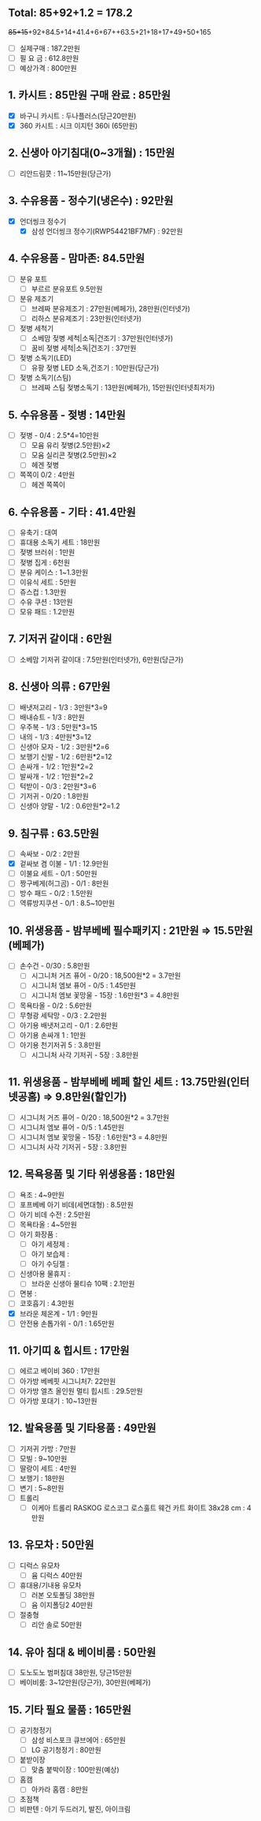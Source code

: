 ## Total: 85+92+1.2 = 178.2
~~85+15~~+92+84.5+14+41.4+6+67++63.5+21+18+17+49+50+165
- [ ] 실제구매 : 187.2만원
- [ ] 필 요 금 : 612.8만원
- [ ] 예상가격 : 800만원

## 1. 카시트 : 85만원 구매 완료 : 85만원
- [x] 바구니 카시트 : 두나플러스(당근20만원)
- [x] 360 카시트 : 시크 이지턴 360i (65만원)

## 2. 신생아 아기침대(0~3개월) : 15만원
- [ ] 리안드림콧 : 11~15만원(당근가)

## 3. 수유용품 - 정수기(냉온수) : 92만원
- [x] 언더씽크 정수기
	- [x] 삼성 언더씽크 정수기(RWP54421BF7MF) : 92만원

## 4. 수유용품 - 맘마존: 84.5만원
- [ ] 분유 포트
	- [ ] 부르르 분유포트 9.5만원	
- [ ] 분유 제조기
	- [ ] 브레짜 분유제조기 : 27만원(베페가), 28만원(인터넷가)
	- [ ] 리하스 분유제조기 : 23만원(인터넷가)
- [ ] 젖병 세척기
	- [ ] 소베맘 젖병 세척|소독|건조기 : 37만원(인터넷가) 
	- [ ] 꿈비 젖병 세척|소독|건조기 : 37만원
- [ ] 젖병 소독기(LED)
	- [ ] 유팡 젖병 LED 소독,건조기 : 10만원(당근가)
- [ ] 젖병 소독기(스팀)
	- [ ] 브레짜 스팀 젖병소독기 : 13만원(베페가), 15만원(인터넷최저가)	

## 5. 수유용품 - 젖병 : 14만원
- [ ] 젖병 - 0/4 : 2.5*4=10만원
	- [ ] 모윰 유리 젖병(2.5만원)×2
	- [ ] 모윰 실리콘 젖병(2.5만원)×2
	- [ ] 헤겐 젖병
- [ ] 쪽쪽이 0/2 : 4만원
	- [ ] 헤겐 쪽쪽이

## 6. 수유용품 - 기타 : 41.4만원
- [ ] 유축기 : 대여
- [ ] 휴대용 소독기 세트 : 18만원
- [ ] 젖병 브러쉬 : 1만원
- [ ] 젖병 집게 : 6천원
- [ ] 분유 케이스 : 1~1.3만원
- [ ] 이유식 세트 : 5만원
- [ ] 쥬스컵 : 1.3만원
- [ ] 수유 쿠션 : 13만원
- [ ] 모유 패드 : 1.2만원

## 7. 기저귀 갈이대 : 6만원
- [ ] 소베맘 기저귀 갈이대 : 7.5만원(인터넷가), 6만원(당근가)

## 8. 신생아 의류 : 67만원
- [ ] 배냇저고리 - 1/3 : 3만원*3=9
- [ ] 배내슈트 - 1/3 : 8만원
- [ ] 우주복 - 1/3 : 5만원*3=15
- [ ] 내의 - 1/3 : 4만원*3=12
- [ ] 신생아 모자 - 1/2 : 3만원*2=6
- [ ] 보행기 신발 - 1/2 : 6만원*2=12
- [ ] 손싸개 - 1/2 : 1만원*2=2
- [ ] 발싸개 - 1/2 : 1만원*2=2
- [ ] 턱받이 - 0/3 : 2만원*3=6
- [ ] 기저귀 - 0/20 : 1.8만원
- [ ] 신생아 양말 - 1/2 : 0.6만원*2=1.2

## 9. 침구류 : 63.5만원
- [ ] 속싸보 - 0/2 : 2만원 
- [x] 겉싸보 겸 이불 - 1/1 : 12.9만원
- [ ] 이불요 세트 - 0/1 : 50만원
- [ ] 짱구베게(허그곰) - 0/1 : 8만원
- [ ] 방수 패드 - 0/2 : 1.5만원
- [ ] 역류방지쿠션 - 0/1 : 8.5~10만원

## 10. 위생용품 - 밤부베베 필수패키지 : 21만원 ⇒ 15.5만원(베페가)
- [ ] 손수건 - 0/30 : 5.8만원
	- [ ] 시그니처 거즈 퓨어 - 0/20 : 18,500원*2 = 3.7만원
	- [ ] 시그니처 엠보 퓨어 - 0/5 : 1.45만원 
	- [ ] 시그니처 엠보 꽃망울 - 15장 : 1.6만원*3 = 4.8만원  
- [ ] 목욕타올 - 0/2 : 5.6만원
- [ ] 무형광 세탁망 - 0/3 : 2.2만원
- [ ] 아기용 배냇저고리 - 0/1 : 2.6만원
- [ ] 아기용 손싸개 1 : 1만원
- [ ] 아기용 천기저귀 5 : 3.8만원
	- [ ] 시그니처 사각 기저귀 - 5장 : 3.8만원

## 11. 위생용품 - 밤부베베 베페 할인 세트 : 13.75만원(인터넷공홈) ⇒ 9.8만원(할인가)
- [ ] 시그니처 거즈 퓨어 - 0/20 : 18,500원*2 = 3.7만원
- [ ] 시그니처 엠보 퓨어 - 0/5 : 1.45만원 
- [ ] 시그니처 엠보 꽃망울 - 15장 : 1.6만원*3 = 4.8만원  
- [ ] 시그니처 사각 기저귀 - 5장 : 3.8만원

## 12. 목욕용품 및 기타 위생용품 : 18만원
- [ ] 욕조 : 4~9만원
- [ ] 포프베베 아기 비데(세면대형) : 8.5만원
- [ ] 아기 비데 수전 : 2.5만원
- [ ] 목욕타올 : 4~5만원
- [ ] 아기 화장품 : 
	- [ ] 아기 세정제 :
	- [ ] 아기 보습제 :
	- [ ] 아기 수딩젤 :
- [ ] 신생아용 물휴지 : 
	- [ ] 브라운 신생아 물티슈 10팩 : 2.1만원
- [ ] 면봉 : 
- [ ] 코호흡기 : 4.3만원
- [x] 브라운 체온계 - 1/1 : 9만원
- [ ] 안전용 손톱가위 - 0/1 : 1.65만원

## 11. 아기띠 & 힙시트 : 17만원
- [ ] 에르고 베이비 360 : 17만원
- [ ] 아가방 베베핏 시그니처7:  22만원
- [ ] 아가방 엘츠 올인원 멀티 힙시트 : 29.5만원
- [ ] 아가방 포대기 : 10~13만원

## 12. 발육용품 및 기타용품 : 49만원
- [ ] 기저귀 가방 : 7만원
- [ ] 모빌 : 9~10만원
- [ ] 딸랑이 세트 : 4만원
- [ ] 보행기 : 18만원
- [ ] 변기 : 5~8만원
- [ ] 트롤리 
	- [ ] 이케아 트롤리 RASKOG 로스코그 로스훌트 웨건 카트 화이트 38x28 cm : 4만원

## 13. 유모차 : 50만원
- [ ] 디럭스 유모차
	- [ ] 윰 디럭스 40만원
- [ ] 휴대용/기내용 유모차
	- [ ] 러본 오토폴딩 38만원
	- [ ] 윰 이지폴딩2 40만원
- [ ] 절충형
	- [ ] 리안 솔로 50만원

## 14. 유아 침대 & 베이비룸 : 50만원
- [ ] 도노도노 범퍼침대 38만원, 당근15만원
- [ ] 베이비룸: 3~12만원(당근가), 30만원(베페가)

## 15. 기타 필요 물품 : 165만원
- [ ] 공기청정기 
	- [ ] 삼성 비스포크 큐브에어 : 65만원
	- [ ] LG 공기청정기 : 80만원
- [ ] 붙받이장 
	- [ ] 맞춤 붙박이장 : 100만원(예상)
- [ ] 홈캠
	- [ ] 아카라 홈캠 : 8만원
- [ ] 초점책
- [ ] 비판텐 : 아기 두드러기, 발진, 아이크림
